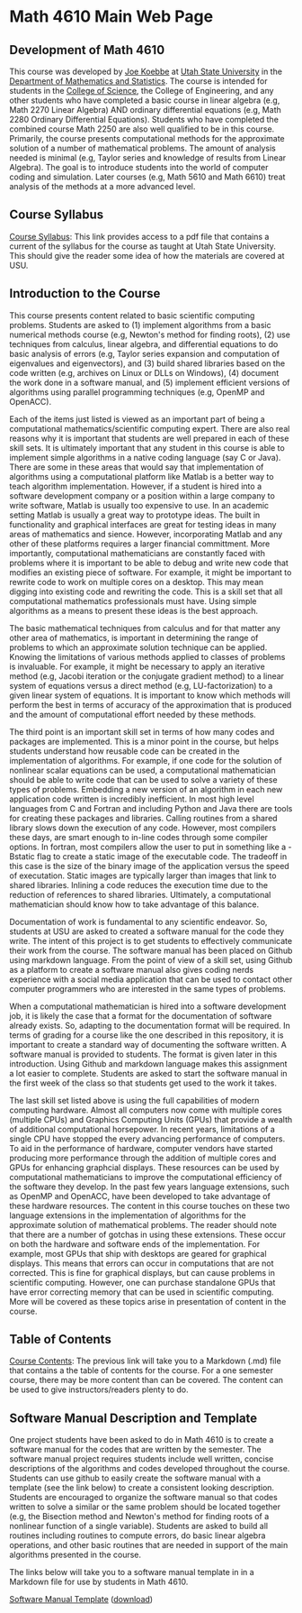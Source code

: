 # Math 4610 Main Web Page

## Development of Math 4610

This course was developed by [Joe Koebbe](http://www.math.usu.edu/~koebbe) at [Utah State University](http://www.usu.edu)
in the [Department of Mathematics and Statistics](http://www.math.usu.edu/). The course is
intended for students in the [College of Science](https://www.usu.edu/science), the College of Engineering, and any other
students who have completed a basic course in linear algebra (e.g, Math 2270 Linear Algebra) AND ordinary differential
equations (e.g, Math 2280 Ordinary Differential Equations). Students who have completed the combined course Math 2250
are also well qualified to be in this course. Primarily, the course presents computational methods for the approximate solution 
of a number of mathematical problems. The amount of analysis needed is minimal (e.g, Taylor series and knowledge of results from 
Linear Algebra). The goal is to introduce students into the world of computer coding and simulation. Later courses (e.g,
Math 5610 and Math 6610) treat analysis of the methods at a more advanced level.

## Course Syllabus

[Course Syllabus](https://jvkoebbe.github.io/math4610/syllabus/syllabus): This link provides access to a pdf file that contains a
current of the syllabus for the course as taught at Utah State University. This should give the reader some idea of how the
materials are covered at USU.

## Introduction to the Course

This course presents content related to basic scientific computing problems. Students are asked to (1) implement algorithms
from a basic numerical methods course (e.g, Newton's method for finding roots), (2) use techniques from calculus, linear
algebra, and differential equations to do basic analysis of errors (e.g, Taylor series expansion and computation of
eigenvalues and eigenvectors), and (3) build shared libraries based on the code written (e.g, archives on Linux or DLLs on
Windows), (4) document the work done in a software manual, and (5) implement efficient versions of algorithms using parallel
programming techniques (e.g, OpenMP and OpenACC).

Each of the items just listed is viewed as an important part of being a computational mathematics/scientific computing expert.
There are also real reasons why it is important that students are well prepared in each of these skill sets. It is ultimately
important that any student in this course is able to implement simple algorithms in a native coding language (say C or Java). 
There are some in these areas that would say that implementation of algorithms using a computational platform like Matlab is a 
better way to teach algorithm implementation. However, if a student is hired into a software development company or a position 
within a large company to write software, Matlab is usually too expensive to use. In an academic setting Matlab is usually a 
great way to prototype ideas. The built in functionality and graphical interfaces are great for testing ideas in many areas of 
mathematics and sience. However, incorporating Matlab and any other of these platforms requires a larger financial committment. 
More importantly, computational mathematicians are constantly faced with problems where it is important to be able to debug and
write new code that modifies an existing piece of software. For example, it might be important to rewrite code to work on
multiple cores on a desktop. This may mean digging into existing code and rewriting the code. This is a skill set that all
computational mathematics professionals must have. Using simple algorithms as a means to present these ideas is the best
approach.

The basic mathematical techniques from calculus and for that matter any other area of mathematics, is important in determining
the range of problems to which an approximate solution technique can be applied. Knowing the limitations of various methods
applied to classes of problems is invaluable. For example, it might be necessary to apply an iterative method (e.g, Jacobi
iteration or the conjugate gradient method) to a linear system of equations versus a direct method (e.g, LU-factorization) to
a given linear system of equations. It is important to know which methods will perform the best in terms of accuracy of the
approximation that is produced and the amount of computational effort needed by these methods.

The third point is an important skill set in terms of how many codes and packages are implemented. This is a minor point in
the course, but helps students understand how reusable code can be created in the implementation of algorithms. For example, if
one code for the solution of nonlinear scalar equations can be used, a computational mathematician should be able to write code
that can be used to solve a variety of these types of problems. Embedding a new version of an algorithm in each new application
code written is incredibly inefficient. In most high level languages from C and Fortran and including Python and Java there are
tools for creating these packages and libraries. Calling routines from a shared library slows down the execution of any code.
However, most compilers these days, are smart enough to in-line codes through some compiler options. In fortran, most compilers
allow the user to put in something like a -Bstatic flag to create a static image of the executable code. The tradeoff in this
case is the size of the binary image of the application versus the speed of executation. Static images are typically larger than
images that link to shared libraries. Inlining a code reduces the execution time due to the reduction of references to shared
libraries. Ultimately, a computational mathematician should know how to take advantage of this balance.

Documentation of work is fundamental to any scientific endeavor. So, students at USU are asked to created a software manual for
the code they write. The intent of this project is to get students to effectively communicate their work from the course. The
software manual has been placed on Github using markdown language. From the point of view of a skill set, using Github as a
platform to create a software manual also gives coding nerds experience with a social media application that can be used to
contact other computer programmers who are interested in the same types of problems.

When a computational mathematician is hired into a software development job, it is likely the case that a format for the 
documentation of software already exists. So, adapting to the documentation format will be required. In terms of grading for
a course like the one described in this repository, it is important to create a standard way of documenting the software
written. A software manual is provided to students. The format is given later in this introduction. Using Github and markdown
language makes this assignment a lot easier to complete. Students are asked to start the software manual in the first week of
the class so that students get used to the work it takes.

The last skill set listed above is using the full capabilities of modern computing hardware. Almost all computers now come with
multiple cores (multiple CPUs) and Graphics Computing Units (GPUs) that provide a wealth of additional computational horsepower.
In recent years, limitations of a single CPU have stopped the every advancing performance of computers. To aid in the
performance of hardware, computer vendors have started producing more performance through the addition of multiple cores and
GPUs for enhancing graphcial displays. These resources can be used by computational mathematicians to improve the computational
efficiency of the software they develop. In the past few years language extensions, such as OpenMP and OpenACC, have been
developed to take advantage of these hardware resources. The content in this course touches on these two language extensions in
the implementation of algorithms for the approximate solution of mathematical problems. The reader should note that there are a
number of gotchas in using these extensions. These occur on both the hardware and software ends of the implementation. For
example, most GPUs that ship with desktops are geared for graphical displays. This means that errors can occur in computations
that are not corrected. This is fine for graphical displays, but can cause problems in scientific computing. However, one can
purchase standalone GPUs that have error correcting memory that can be used in scientific computing. More will be covered as
these topics arise in presentation of content in the course.

## Table of Contents

[Course Contents](https://jvkoebbe.github.io/math4610/frontMatter/tableOfContents): The previous link will take you to a
Markdown (.md) file that contains a the table of contents for the course. For a one semester course, there may be more content
than can be covered. The content can be used to give instructors/readers plenty to do.

## Software Manual Description and Template

One project students have been asked to do in Math 4610 is to create a software manual for the codes that are written by the
semester. The software manual project requires students include well written, concise descriptions of the algorithms and codes
developed throughout the course. Students can use github to easily create the software manual with a template (see the link
below) to create a consistent looking description. Students are encouraged to organize the software manual so that codes
written to solve a similar or the same problem should be located together (e.g, the Bisection method and Newton's method for
finding roots of a nonlinear function of a single variable). Students are asked to build all routines including routines to
compute errors, do basic linear algebra operations, and other basic routines that are needed in support of the main algorithms
presented in the course.

The links below will take you to a software manual template in in a Markdown file for use by students in Math 4610.

[Software Manual Template](https://jvkoebbe.github.io/math4610/appendix02/softwareManualTemplate)
([download](https://jvkoebbe.github.io/math4610/appendix02/softwareManualTemplate.md))

